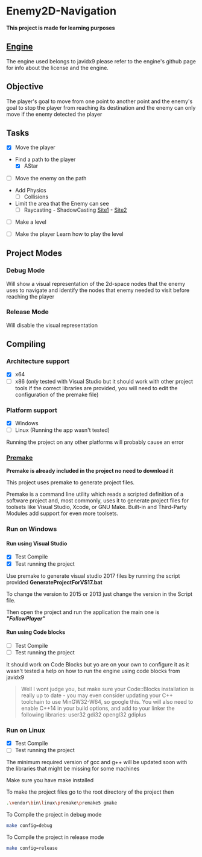 # Enemy2D-Navigation

**This project is made for learning purposes**

## [Engine](https://github.com/OneLoneCoder/olcPixelGameEngine)

The engine used belongs to javidx9 please refer to the engine's github page for info about the license and the engine.


## Objective

The player's goal to move from one point to another point and the enemy's goal to stop the player from reaching its destination and the enemy can only move if the enemy detected the player

## Tasks

- [x] Move the player
- Find a path to the player
	- [x] AStar
- [ ] Move the enemy on the path
- Add Physics
	- [ ] Collisions
- Limit the area that the Enemy can see
	- [ ] Raycasting - ShadowCasting [Site1](https://www.redblobgames.com/articles/visibility/) - [Site2](https://ncase.me/sight-and-light/) 
- [ ] Make a level
- [ ] Make the player Learn how to play the level


## Project Modes

### Debug Mode

Will show a visual representation of the 2d-space nodes that the enemy uses to navigate and identify the nodes that enemy needed to visit before reaching the player

### Release Mode

Will disable the visual representation

## Compiling

### Architecture support
- [x] x64
- [ ] x86 (only tested with Visual Studio but it should work with other project tools if the correct libraries are provided, you will need to edit the configuration of the premake file)

### Platform support
- [x] Windows
- [ ] Linux (Running the app wasn't tested)

Running the project on any other platforms will probably cause an error

### [Premake](https://github.com/premake/premake-core)

**Premake is already included in the project no need to download it**

This project uses premake to generate project files.

Premake is a command line utility which reads a scripted definition of a software project and, most commonly, uses it to generate project files for toolsets like Visual Studio, Xcode, or GNU Make. Built-in and Third-Party Modules add support for even more toolsets.

### Run on Windows 

#### Run using Visual Studio

- [x] Test Compile
- [x] Test running the project

Use premake to generate visual studio 2017 files by running the script provided **GenerateProjectForVS17.bat**

To change the version to 2015 or 2013 just change the version in the Script file.

Then open the project and run the application the main one is ***"FollowPlayer"***

#### Run using Code blocks

- [ ] Test Compile
- [ ] Test running the project

It should work on Code Blocks but yo are on your own to configure it as it wasn't tested a help on how to run the engine using code blocks from javidx9
> Well I wont judge you, but make sure your Code::Blocks installation
is really up to date - you may even consider updating your C++ toolchain
to use MinGW32-W64, so google this. You will also need to enable C++14
in your build options, and add to your linker the following libraries:
user32 gdi32 opengl32 gdiplus

### Run on Linux

- [x] Test Compile
- [ ] Test running the project

The minimum required version of gcc and g++ will be updated soon with the libraries that might be missing for some machines

Make sure you have make installed

To make the project files go to the root directory of the project then

```sh
.\vendor\bin\linux\premake\premake5 gmake
```
To Compile the project in debug mode

```sh
make config=debug
```

To Compile the project in release mode

```sh
make config=release
```